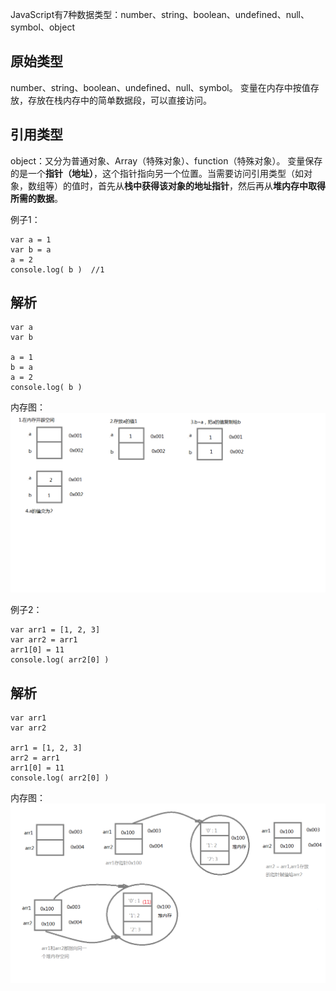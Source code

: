 JavaScript有7种数据类型：number、string、boolean、undefined、null、symbol、object
## 原始类型
number、string、boolean、undefined、null、symbol。
变量在内存中按值存放，存放在栈内存中的简单数据段，可以直接访问。
## 引用类型
object：又分为普通对象、Array（特殊对象）、function（特殊对象）。
变量保存的是一个**指针（地址）**，这个指针指向另一个位置。当需要访问引用类型（如对象，数组等）的值时，首先从**栈中获得该对象的地址指针**，然后再从**堆内存中取得所需的数据**。

例子1：
```
var a = 1
var b = a
a = 2
console.log( b )  //1
```
## 解析
```
var a
var b

a = 1
b = a
a = 2
console.log( b )
```
内存图：
![](imgs/基本类型内存图.png)

例子2：
```
var arr1 = [1, 2, 3]
var arr2 = arr1
arr1[0] = 11
console.log( arr2[0] )
```
## 解析
```
var arr1
var arr2

arr1 = [1, 2, 3]
arr2 = arr1
arr1[0] = 11
console.log( arr2[0] )
```
内存图：
![](imgs/引用类型内存图.png)
